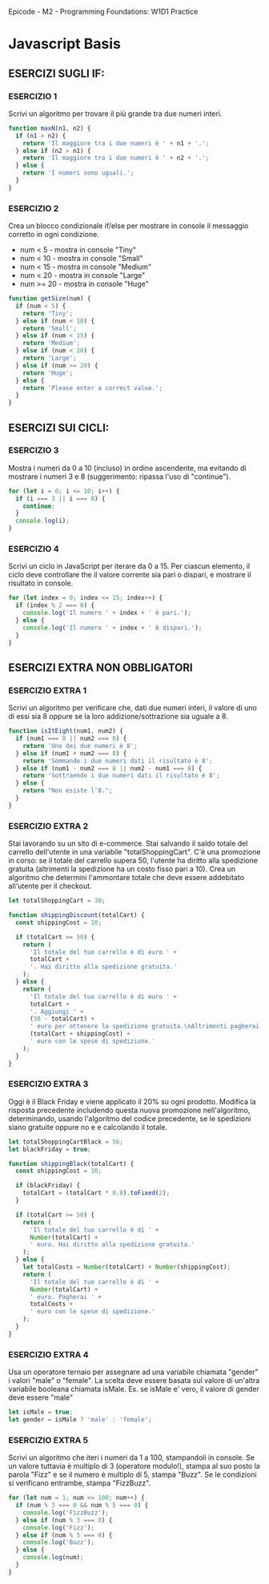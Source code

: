 Epicode - M2 - Programming Foundations: W1D1 Practice

# Javascript Basis

## ESERCIZI SUGLI IF: 

### ESERCIZIO 1
Scrivi un algoritmo per trovare il più grande tra due numeri interi.

~~~javascript  
function maxN(n1, n2) {
  if (n1 > n2) {
    return 'Il maggiore tra i due numeri è ' + n1 + '.';
  } else if (n2 > n1) {
    return 'Il maggiore tra i due numeri è ' + n2 + '.';
  } else {
    return 'I numeri sono uguali.';
  }
}
~~~  

### ESERCIZIO 2
Crea un blocco condizionale if/else per mostrare in console il messaggio corretto in ogni condizione.

- num < 5 - mostra in console "Tiny"
- num < 10 - mostra in console "Small"
- num < 15 - mostra in console "Medium"
- num < 20 - mostra in console "Large"
- num >= 20 - mostra in console "Huge"

~~~javascript  
function getSize(num) {
  if (num < 5) {
    return 'Tiny';
  } else if (num < 10) {
    return 'Small';
  } else if (num < 15) {
    return 'Medium';
  } else if (num < 20) {
    return 'Large';
  } else if (num >= 20) {
    return 'Huge';
  } else {
    return 'Please enter a correct value.';
  }
}
~~~

## ESERCIZI SUI CICLI: 

### ESERCIZIO 3
Mostra i numeri da 0 a 10 (incluso) in ordine ascendente, ma evitando di mostrare i numeri 3 e 8 (suggerimento: ripassa l'uso di "continue").

~~~javascript  
for (let i = 0; i <= 10; i++) {
  if (i === 3 || i === 8) {
    continue;
  }
  console.log(i);
}
~~~

### ESERCIZIO 4
Scrivi un ciclo in JavaScript per iterare da 0 a 15. Per ciascun elemento, il ciclo deve controllare the il valore corrente sia pari o dispari, e mostrare il risultato in console.

~~~javascript  
for (let index = 0; index <= 15; index++) {
  if (index % 2 === 0) {
    console.log('Il numero ' + index + ' è pari.');
  } else {
    console.log('Il numero ' + index + ' è dispari.');
  }
}
~~~

## ESERCIZI EXTRA NON OBBLIGATORI

### ESERCIZIO EXTRA 1
Scrivi un algoritmo per verificare che, dati due numeri interi, il valore di uno di essi sia 8 oppure se la loro addizione/sottrazione sia uguale a 8.

~~~javascript  
function isItEight(num1, num2) {
  if (num1 === 8 || num2 === 8) {
    return 'Uno dei due numeri è 8';
  } else if (num1 + num2 === 8) {
    return 'Sommando i due numeri dati il risultato è 8';
  } else if (num1 - num2 === 8 || num2 - num1 === 8) {
    return 'Sottraendo i due numeri dati il risultato è 8';
  } else {
    return "Non esiste l'8.";
  }
}
~~~

### ESERCIZIO EXTRA 2
Stai lavorando su un sito di e-commerce. Stai salvando il saldo totale del carrello dell'utente in una variabile "totalShoppingCart". C'è una promozione in corso: se il totale del carrello supera 50, l'utente ha diritto alla spedizione gratuita (altrimenti la spedizione ha un costo fisso pari a 10). Crea un algoritmo che determini l'ammontare totale che deve essere addebitato all'utente per il checkout.

~~~javascript 
let totalShoppingCart = 30;

function shippingDiscount(totalCart) {
  const shippingCost = 10;

  if (totalCart >= 50) {
    return (
      'Il totale del tuo carrello è di euro ' +
      totalCart +
      '. Hai diritto alla spedizione gratuita.'
    );
  } else {
    return (
      'Il totale del tuo carrello è di euro ' +
      totalCart +
      '. Aggiungi ' +
      (50 - totalCart) +
      ' euro per ottenere la spedizione gratuita.\nAltrimenti pagherai ' +
      (totalCart + shippingCost) +
      ' euro con le spese di spedizione.'
    );
  }
}
~~~

### ESERCIZIO EXTRA 3
Oggi è il Black Friday e viene applicato il 20% su ogni prodotto.
Modifica la risposta precedente includendo questa nuova promozione nell'algoritmo, determinando, usando l'algoritmo del codice precedente, se le spedizioni siano gratuite oppure no e e calcolando il totale.

~~~javascript 
let totalShoppingCartBlack = 56;
let blackFriday = true;

function shippingBlack(totalCart) {
  const shippingCost = 10;

  if (blackFriday) {
    totalCart = (totalCart * 0.8).toFixed(2);
  }

  if (totalCart >= 50) {
    return (
      'Il totale del tuo carrello è di ' +
      Number(totalCart) +
      ' euro. Hai diritto alla spedizione gratuita.'
    );
  } else {
    let totalCosts = Number(totalCart) + Number(shippingCost);
    return (
      'Il totale del tuo carrello è di ' +
      Number(totalCart) +
      ' euro. Pagherai ' +
      totalCosts +
      ' euro con le spese di spedizione.'
    );
  }
}
~~~

### ESERCIZIO EXTRA 4
Usa un operatore ternaio per assegnare ad una variabile chiamata "gender" i valori "male" o "female".
La scelta deve essere basata sul valore di un'altra variabile booleana chiamata isMale.
Es. se isMale e' vero, il valore di gender deve essere "male"

~~~javascript 
let isMale = true;
let gender = isMale ? 'male' : 'female';
~~~ 

### ESERCIZIO EXTRA 5
Scrivi un algoritmo che iteri i numeri da 1 a 100, stampandoli in console. Se un valore tuttavia è multiplo di 3 (operatore modulo!), stampa al suo posto la parola "Fizz" e se il numero è multiplo di 5, stampa "Buzz". Se le condizioni si verificano entrambe, stampa "FizzBuzz".

~~~javascript
for (let num = 1; num <= 100; num++) {
  if (num % 3 === 0 && num % 5 === 0) {
    console.log('FizzBuzz');
  } else if (num % 3 === 0) {
    console.log('Fizz');
  } else if (num % 5 === 0) {
    console.log('Buzz');
  } else {
    console.log(num);
  }
}
~~~